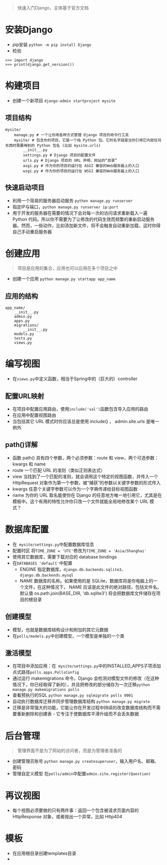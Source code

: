 > 快速入门Django，主体基于官方文档
# 安装Django
- pip安装 `python -m pip install Django`
- 检验
```
>>> import django
>>> print(django.get_version())
```

# 构建项目
- 创建一个新项目 `django-admin startproject mysite`
## 项目结构
```
mysite/
    manage.py # 一个让你用各种方式管理 Django 项目的命令行工具
    mysite/ # 包含你的项目，它是一个纯 Python 包。它的名字就是当你引用它内部任何东西时需要用到的 Python 包名 (比如 mysite.urls)
        __init__.py
        settings.py # Django 项目的配置文件
        urls.py # Django 项目的 URL 声明，网站的“目录”
        asgi.py # 作为你的项目的运行在 ASGI 兼容的Web服务器上的入口
        wsgi.py # 作为你的项目的运行在 WSGI 兼容的Web服务器上的入口
```
## 快速启动项目
- 利用一个简易的服务器启动服务 `python manage.py runserver`
- 指定IP与端口，`python manage.py runserver ip:port`
- 用于开发的服务器在需要的情况下会对每一次的访问请求重新载入一遍 Python 代码。所以你不需要为了让修改的代码生效而频繁的重新启动服务器。然而，一些动作，比如添加新文件，将不会触发自动重新加载，这时你得自己手动重启服务器

# 创建应用
> 项目是应用的集合，应用也可以应用在多个项目之中
- 创建一个应用 `python manage.py startapp app_name`
## 应用的结构
```
app_name/
    __init__.py
    admin.py
    apps.py
    migrations/
        __init__.py
    models.py
    tests.py
    views.py
```
# 编写视图
- 在`views.py`中定义函数，相当于Spring中的（巨大的）controller
## 配置URL映射
- 在项目中配置应用路由，使用`include('val')`函数包含导入应用的路由
- 在应用中配置视图路由
- 当包括其它 URL 模式时你应该总是使用 include() ， admin.site.urls 是唯一例外
## path()详解
- 函数 path() 具有四个参数，两个必须参数：route 和 view，两个可选参数：kwargs 和 name
- route 一个匹配 URL 的准则（类似正则表达式）
- view 当找到了一个匹配的准则，就会调用这个特定的视图函数，并传入一个 HttpRequest 对象作为第一个参数，被“捕获”的参数以关键字参数的形式传入
- kwargs 任意个关键字参数可以作为一个字典传递给目标视图函数
- name 为你的 URL 取名能使你在 Django 的任意地方唯一地引用它，尤其是在模板中。这个有用的特性允许你只改一个文件就能全局地修改某个 URL 模式？

# 数据库配置
- 在` mysite/settings.py`中配置数据库信息
- 配置时区 将`TIME_ZONE = 'UTC'`修改为`TIME_ZONE = 'Asia/Shanghai'`
- 使用其它数据库，需要下载对应的 database bindings
- 在`DATABASES 'default'`中配置
    - ENGINE 指定数据库，`django.db.backends.sqlite3`、`django.db.backends.mysql`
    - NAME 数据库的名称。如果使用的是 SQLite，数据库将是你电脑上的一个文件，在这种情况下， NAME 应该是此文件的绝对路径，包括文件名。默认值 os.path.join(BASE_DIR, 'db.sqlite3') 将会把数据库文件储存在项目的根目录
## 创建模型
- 模型，也就是数据库结构设计和附加的其它元数据
- 在`polls/models.py`中创建模型，一个模型是单独的一个类
## 激活模型
- 在项目中添加应用：在` mysite/settings.py`中的INSTALLED_APPS子项添加点式路径`polls.apps.PollsConfig`
- 通过运行 makemigrations 命令，Django 会检测对模型文件的修改（在这种情况下，你已经取得了新的），并且把修改的部分储存为一次迁移`python manage.py makemigrations polls`
- 查看预执行的SQL `python manage.py sqlmigrate polls 0001`
- 自动执行数据库迁移并同步管理数据库结构 `python manage.py migrate`
- 迁移是非常强大的功能，它能让你在开发过程中持续的改变数据库结构而不需要重新删除和创建表 - 它专注于使数据库平滑升级而不会丢失数据

# 后台管理
> 管理界面不是为了网站的访问者，而是为管理者准备的
- 创建管理员账号 `python manage.py createsuperuser`，输入用户名、邮箱、密码
- 管理自定义模型 在`polls/admin`中配置`admin.site.register(Question)`

# 再议视图
- 每个视图必须要做的只有两件事：返回一个包含被请求页面内容的 HttpResponse 对象，或者抛出一个异常，比如 Http404

# 模板
- 在应用根目录创建templates目录
- 


































































